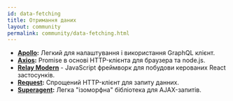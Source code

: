```yaml
---
id: data-fetching
title: Отримання даних
layout: community
permalink: community/data-fetching.html
---
```


* **[Apollo](https://www.apollographql.com/docs/react/):** Легкий для налаштування і використання GraphQL клієнт.
* **[Axios](https://github.com/mzabriskie/axios):** Promise в основі HTTP-клієнта для браузера та node.js.
* **[Relay Modern](https://facebook.github.io/relay/docs/en/new-in-relay-modern.html)** - JavaScript фреймворк для побудови керованих React застосунків.
* **[Request](https://github.com/request/request):** Спрощений HTTP-клієнт для запиту данних.
* **[Superagent](https://visionmedia.github.io/superagent/):** Легка "ізоморфна" бібліотека для AJAX-запитів.
